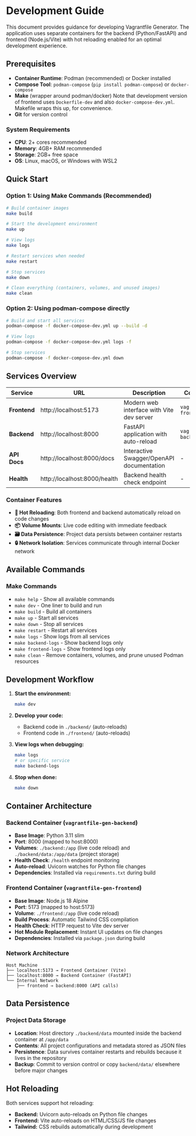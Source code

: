 # Development Guide

This document provides guidance for developing Vagrantfile Generator. The application uses separate containers for the backend (Python/FastAPI) and frontend (Node.js/Vite) with hot reloading enabled for an optimal development experience.

## Prerequisites

- **Container Runtime**: Podman (recommended) or Docker installed
- **Compose Tool**: `podman-compose` (`pip install podman-compose`) or `docker-compose`
- **Make** (wrapper around podman/docker)
Note that development version of frontend uses `Dockerfile-dev` and also `docker-compose-dev.yml`. Makefile wraps this up, for convenience.
- **Git** for version control

### System Requirements

- **CPU**: 2+ cores recommended
- **Memory**: 4GB+ RAM recommended
- **Storage**: 2GB+ free space
- **OS**: Linux, macOS, or Windows with WSL2

## Quick Start

### Option 1: Using Make Commands (Recommended)

```bash
# Build container images
make build

# Start the development environment
make up

# View logs
make logs

# Restart services when needed
make restart

# Stop services
make down

# Clean everything (containers, volumes, and unused images)
make clean
```

### Option 2: Using podman-compose directly

```bash
# Build and start all services
podman-compose -f docker-compose-dev.yml up --build -d

# View logs
podman-compose -f docker-compose-dev.yml logs -f

# Stop services
podman-compose -f docker-compose-dev.yml down
```

## Services Overview

| Service  | URL                    | Description | Container |
|----------|------------------------|-------------|-----------|
| **Frontend** | http://localhost:5173  | Modern web interface with Vite dev server | `vagrantfile-frontend` |
| **Backend**  | http://localhost:8000  | FastAPI application with auto-reload | `vagrantfile-backend` |
| **API Docs** | http://localhost:8000/docs | Interactive Swagger/OpenAPI documentation | - |
| **Health**   | http://localhost:8000/health | Backend health check endpoint | - |

### Container Features

- **🔄 Hot Reloading**: Both frontend and backend automatically reload on code changes
- **📦 Volume Mounts**: Live code editing with immediate feedback
- **🗃️ Data Persistence**: Project data persists between container restarts
- **🔒 Network Isolation**: Services communicate through internal Docker network

## Available Commands

### Make Commands

- `make help` - Show all available commands
- `make dev` - One liner to build and run
- `make build` - Build all containers
- `make up` - Start all services
- `make down` - Stop all services
- `make restart` - Restart all services
- `make logs` - Show logs from all services
- `make backend-logs` - Show backend logs only
- `make frontend-logs` - Show frontend logs only
- `make clean` - Remove containers, volumes, and prune unused Podman resources


## Development Workflow

1. **Start the environment:**
   ```bash
   make dev
   ```

2. **Develop your code:**
   - Backend code in `./backend/` (auto-reloads)
   - Frontend code in `./frontend/` (auto-reloads)

3. **View logs when debugging:**
   ```bash
   make logs
   # or specific service
   make backend-logs
   ```

5. **Stop when done:**
   ```bash
   make down
   ```

## Container Architecture

### Backend Container (`vagrantfile-gen-backend`)
- **Base Image**: Python 3.11 slim
- **Port**: 8000 (mapped to host:8000)
- **Volumes**: `./backend:/app` (live code reload) and `./backend/data:/app/data` (project storage)
- **Health Check**: `/health` endpoint monitoring
- **Auto-reload**: Uvicorn watches for Python file changes
- **Dependencies**: Installed via `requirements.txt` during build

### Frontend Container (`vagrantfile-gen-frontend`)
- **Base Image**: Node.js 18 Alpine
- **Port**: 5173 (mapped to host:5173)
- **Volume**: `./frontend:/app` (live code reload)
- **Build Process**: Automatic Tailwind CSS compilation
- **Health Check**: HTTP request to Vite dev server
- **Hot Module Replacement**: Instant UI updates on file changes
- **Dependencies**: Installed via `package.json` during build

### Network Architecture
```
Host Machine
├── localhost:5173 → Frontend Container (Vite)
├── localhost:8000 → Backend Container (FastAPI)
└── Internal Network
    ├── frontend → backend:8000 (API calls)
```

## Data Persistence

### Project Data Storage
- **Location**: Host directory `./backend/data` mounted inside the backend container at `/app/data`
- **Contents**: All project configurations and metadata stored as JSON files
- **Persistence**: Data survives container restarts and rebuilds because it lives in the repository
- **Backup**: Commit to version control or copy `backend/data/` elsewhere before major changes

## Hot Reloading

Both services support hot reloading:
- **Backend:** Uvicorn auto-reloads on Python file changes
- **Frontend:** Vite auto-reloads on HTML/CSS/JS file changes
- **Tailwind:** CSS rebuilds automatically during development
